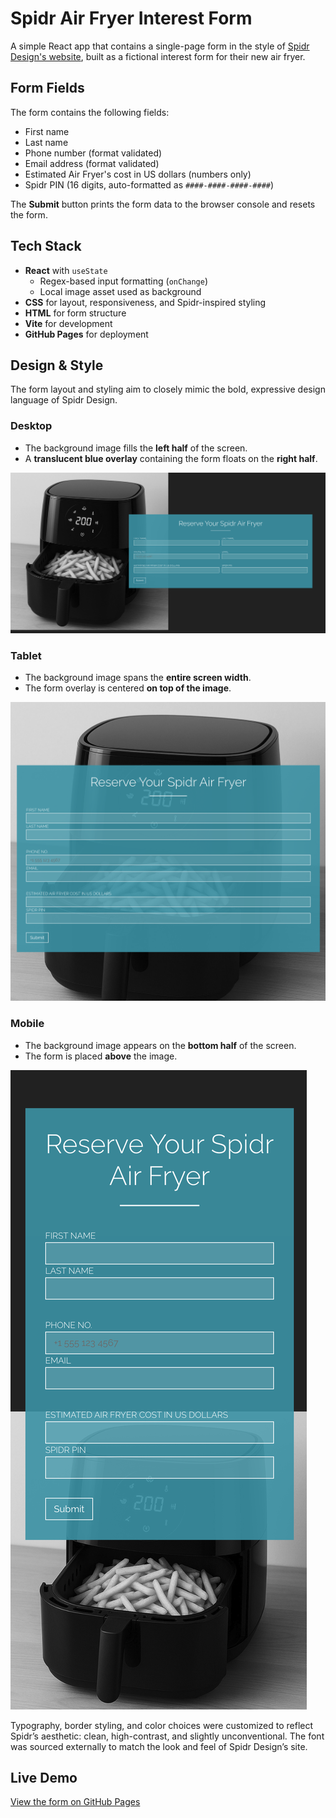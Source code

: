 # Spidr Air Fryer Interest Form

A simple React app that contains a single-page form in the style of [Spidr Design's website](https://spidr.design/), built as a fictional interest form for their new air fryer.

## Form Fields

The form contains the following fields:

- First name
- Last name
- Phone number (format validated)
- Email address (format validated)
- Estimated Air Fryer's cost in US dollars (numbers only)
- Spidr PIN (16 digits, auto-formatted as `####-####-####-####`)

The **Submit** button prints the form data to the browser console and resets the form.

## Tech Stack

- **React** with `useState`
  - Regex-based input formatting (`onChange`)
  - Local image asset used as background
- **CSS** for layout, responsiveness, and Spidr-inspired styling
- **HTML** for form structure
- **Vite** for development
- **GitHub Pages** for deployment

## Design & Style

The form layout and styling aim to closely mimic the bold, expressive design language of Spidr Design.

### Desktop

- The background image fills the **left half** of the screen.
- A **translucent blue overlay** containing the form floats on the **right half**.

![Desktop layout screenshot](./screenshots/desktop.png)

### Tablet

- The background image spans the **entire screen width**.
- The form overlay is centered **on top of the image**.

![Tablet layout screenshot](./screenshots/tablet.png)

### Mobile

- The background image appears on the **bottom half** of the screen.
- The form is placed **above** the image.

![Mobile layout screenshot](./screenshots/mobile.png)

Typography, border styling, and color choices were customized to reflect Spidr’s aesthetic: clean, high-contrast, and slightly unconventional. The font was sourced externally to match the look and feel of Spidr Design’s site.

## Live Demo

[View the form on GitHub Pages](https://classicracer.github.io/spidr-airfryer-form/)
